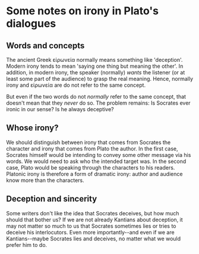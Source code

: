 # Some notes on irony in Plato's dialogues

## Words and concepts

The ancient Greek εἰρωνεία normally means something like 'deception'. Modern irony tends to mean 'saying one thing but meaning the other'. In addition, in modern irony, the speaker (normally) *wants* the listener (or at least some part of the audience) to grasp the real meaning. Hence, normally irony and εἰρωνεία are do not refer to the same concept.

But even if the two words do not *normally* refer to the same concept, that doesn't mean that they *never* do so. The problem remains: Is Socrates ever ironic in our sense? Is he always deceptive?

## Whose irony?

We should distinguish between irony that comes from Socrates the character and irony that comes from Plato the author. In the first case, Socrates himself would be intending to convey some other message via his words. We would need to ask who the intended target was. In the second case, Plato would be speaking through the characters to his readers. Platonic irony is therefore a form of dramatic irony: author and audience know more than the characters.

## Deception and sincerity

Some writers don't like the idea that Socrates deceives, but how much should that bother us? If we are not already Kantians about deception, it may not matter so much to us that Socrates sometimes lies or tries to deceive his interlocutors. Even more importantly--and even if we are Kantians--maybe Socrates lies and deceives, no matter what we would prefer him to do.